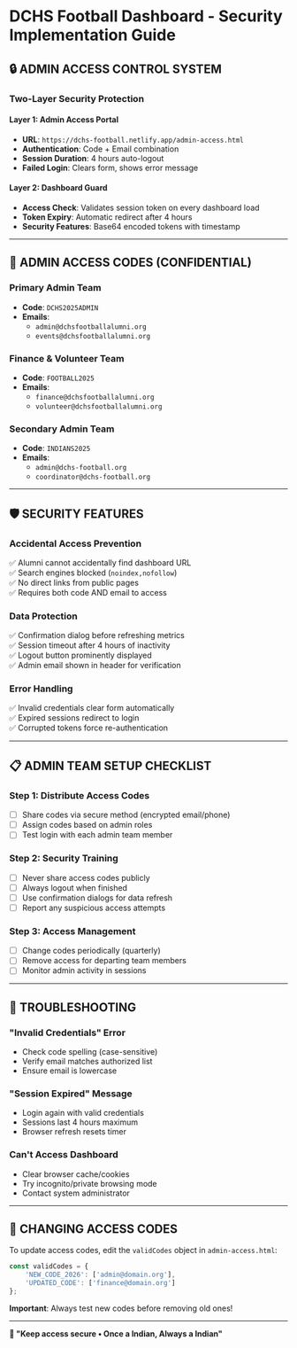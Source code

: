 # DCHS Football Dashboard - Security Implementation Guide

## 🔒 ADMIN ACCESS CONTROL SYSTEM

### **Two-Layer Security Protection**

#### **Layer 1: Admin Access Portal**
- **URL**: `https://dchs-football.netlify.app/admin-access.html`
- **Authentication**: Code + Email combination
- **Session Duration**: 4 hours auto-logout
- **Failed Login**: Clears form, shows error message

#### **Layer 2: Dashboard Guard**
- **Access Check**: Validates session token on every dashboard load
- **Token Expiry**: Automatic redirect after 4 hours
- **Security Features**: Base64 encoded tokens with timestamp

---

## 🎯 ADMIN ACCESS CODES (CONFIDENTIAL)

### **Primary Admin Team**
- **Code**: `DCHS2025ADMIN`
- **Emails**: 
  - `admin@dchsfootballalumni.org`
  - `events@dchsfootballalumni.org`

### **Finance & Volunteer Team**
- **Code**: `FOOTBALL2025`
- **Emails**:
  - `finance@dchsfootballalumni.org`
  - `volunteer@dchsfootballalumni.org`

### **Secondary Admin Team**
- **Code**: `INDIANS2025`
- **Emails**:
  - `admin@dchs-football.org`
  - `coordinator@dchs-football.org`

---

## 🛡️ SECURITY FEATURES

### **Accidental Access Prevention**
✅ Alumni cannot accidentally find dashboard URL  
✅ Search engines blocked (`noindex,nofollow`)  
✅ No direct links from public pages  
✅ Requires both code AND email to access  

### **Data Protection**
✅ Confirmation dialog before refreshing metrics  
✅ Session timeout after 4 hours of inactivity  
✅ Logout button prominently displayed  
✅ Admin email shown in header for verification  

### **Error Handling**
✅ Invalid credentials clear form automatically  
✅ Expired sessions redirect to login  
✅ Corrupted tokens force re-authentication  

---

## 📋 ADMIN TEAM SETUP CHECKLIST

### **Step 1: Distribute Access Codes**
- [ ] Share codes via secure method (encrypted email/phone)
- [ ] Assign codes based on admin roles
- [ ] Test login with each admin team member

### **Step 2: Security Training**
- [ ] Never share access codes publicly
- [ ] Always logout when finished
- [ ] Use confirmation dialogs for data refresh
- [ ] Report any suspicious access attempts

### **Step 3: Access Management**
- [ ] Change codes periodically (quarterly)
- [ ] Remove access for departing team members
- [ ] Monitor admin activity in sessions

---

## 🚨 TROUBLESHOOTING

### **"Invalid Credentials" Error**
- Check code spelling (case-sensitive)
- Verify email matches authorized list
- Ensure email is lowercase

### **"Session Expired" Message**
- Login again with valid credentials
- Sessions last 4 hours maximum
- Browser refresh resets timer

### **Can't Access Dashboard**
- Clear browser cache/cookies
- Try incognito/private browsing mode
- Contact system administrator

---

## 🔐 CHANGING ACCESS CODES

To update access codes, edit the `validCodes` object in `admin-access.html`:

```javascript
const validCodes = {
    'NEW_CODE_2026': ['admin@domain.org'],
    'UPDATED_CODE': ['finance@domain.org']
};
```

**Important**: Always test new codes before removing old ones!

---

**🏈 "Keep access secure • Once a Indian, Always a Indian"**
